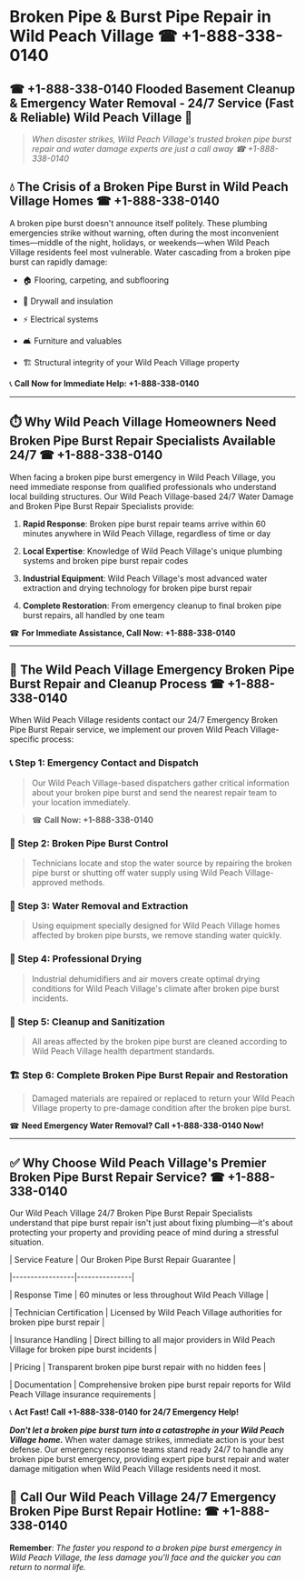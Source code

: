 # Broken Pipe & Burst Pipe Repair in Wild Peach Village ☎ +1-888-338-0140  
## ☎ +1-888-338-0140 Flooded Basement Cleanup & Emergency Water Removal - 24/7 Service (Fast & Reliable) Wild Peach Village 🚨  

> *When disaster strikes, Wild Peach Village's trusted broken pipe burst repair and water damage experts are just a call away ☎ +1-888-338-0140*  

## 💧 The Crisis of a Broken Pipe Burst in Wild Peach Village Homes ☎ +1-888-338-0140  

A broken pipe burst doesn't announce itself politely. These plumbing emergencies strike without warning, often during the most inconvenient times—middle of the night, holidays, or weekends—when Wild Peach Village residents feel most vulnerable. Water cascading from a broken pipe burst can rapidly damage:  

* 🏠 Flooring, carpeting, and subflooring  
* 🧱 Drywall and insulation  
* ⚡ Electrical systems  
* 🛋️ Furniture and valuables  
* 🏗️ Structural integrity of your Wild Peach Village property  

📞 **Call Now for Immediate Help: +1-888-338-0140**  

---  

## ⏱️ Why Wild Peach Village Homeowners Need Broken Pipe Burst Repair Specialists Available 24/7 ☎ +1-888-338-0140  

When facing a broken pipe burst emergency in Wild Peach Village, you need immediate response from qualified professionals who understand local building structures. Our Wild Peach Village-based 24/7 Water Damage and Broken Pipe Burst Repair Specialists provide:  

1. **Rapid Response**: Broken pipe burst repair teams arrive within 60 minutes anywhere in Wild Peach Village, regardless of time or day  
2. **Local Expertise**: Knowledge of Wild Peach Village's unique plumbing systems and broken pipe burst repair codes  
3. **Industrial Equipment**: Wild Peach Village's most advanced water extraction and drying technology for broken pipe burst repair  
4. **Complete Restoration**: From emergency cleanup to final broken pipe burst repairs, all handled by one team  

☎ **For Immediate Assistance, Call Now: +1-888-338-0140**  

---  

## 🔧 The Wild Peach Village Emergency Broken Pipe Burst Repair and Cleanup Process ☎ +1-888-338-0140  

When Wild Peach Village residents contact our 24/7 Emergency Broken Pipe Burst Repair service, we implement our proven Wild Peach Village-specific process:  

### 📞 Step 1: Emergency Contact and Dispatch  
> Our Wild Peach Village-based dispatchers gather critical information about your broken pipe burst and send the nearest repair team to your location immediately.  
> ☎ **Call Now: +1-888-338-0140**  

### 🚿 Step 2: Broken Pipe Burst Control  
> Technicians locate and stop the water source by repairing the broken pipe burst or shutting off water supply using Wild Peach Village-approved methods.  

### 🌊 Step 3: Water Removal and Extraction  
> Using equipment specially designed for Wild Peach Village homes affected by broken pipe bursts, we remove standing water quickly.  

### 💨 Step 4: Professional Drying  
> Industrial dehumidifiers and air movers create optimal drying conditions for Wild Peach Village's climate after broken pipe burst incidents.  

### 🧼 Step 5: Cleanup and Sanitization  
> All areas affected by the broken pipe burst are cleaned according to Wild Peach Village health department standards.  

### 🏗️ Step 6: Complete Broken Pipe Burst Repair and Restoration  
> Damaged materials are repaired or replaced to return your Wild Peach Village property to pre-damage condition after the broken pipe burst.  

☎ **Need Emergency Water Removal? Call +1-888-338-0140 Now!**  

---  

## ✅ Why Choose Wild Peach Village's Premier Broken Pipe Burst Repair Service? ☎ +1-888-338-0140  

Our Wild Peach Village 24/7 Broken Pipe Burst Repair Specialists understand that pipe burst repair isn't just about fixing plumbing—it's about protecting your property and providing peace of mind during a stressful situation.  

| Service Feature | Our Broken Pipe Burst Repair Guarantee |  
|-----------------|---------------|  
| Response Time | 60 minutes or less throughout Wild Peach Village |  
| Technician Certification | Licensed by Wild Peach Village authorities for broken pipe burst repair |  
| Insurance Handling | Direct billing to all major providers in Wild Peach Village for broken pipe burst incidents |  
| Pricing | Transparent broken pipe burst repair with no hidden fees |  
| Documentation | Comprehensive broken pipe burst repair reports for Wild Peach Village insurance requirements |  

📞 **Act Fast! Call +1-888-338-0140 for 24/7 Emergency Help!**  

***Don't let a broken pipe burst turn into a catastrophe in your Wild Peach Village home.*** When water damage strikes, immediate action is your best defense. Our emergency response teams stand ready 24/7 to handle any broken pipe burst emergency, providing expert pipe burst repair and water damage mitigation when Wild Peach Village residents need it most.  

## 📱 Call Our Wild Peach Village 24/7 Emergency Broken Pipe Burst Repair Hotline: ☎ +1-888-338-0140  

**Remember**: *The faster you respond to a broken pipe burst emergency in Wild Peach Village, the less damage you'll face and the quicker you can return to normal life.*